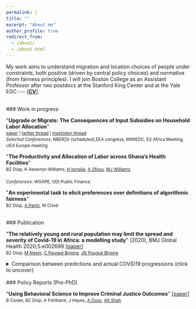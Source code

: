 ```yaml
---
permalink: /
title: ""
excerpt: "About me"
author_profile: true
redirect_from: 
  - /about/
  - /about.html
---
```




My work aims to understand migration and location choices of people under constraints, both positive (driven by central policy choices) and normative (from fairness principles). I will join Boston College as an Assistant Professor after two postdocs at the Stanford King Center and at the Yale EGC --- [**[CV](https://bzdiop.github.io/files/AboutMe/Diop_CV.pdf)**].  
   

<br>
### Work in progress

"**Upgrade or Migrate: The Consequences of Input Subsidies on Household Labor Allocation**"  
<small>[paper](https://bzdiop.github.io/files/JMP/Diop_JMP.pdf) | [twitter thread](https://twitter.com/bzdiop/status/1590635155634675713)
     | [mastodon thread](https://econtwitter.net/@bzdiop/109319384894004231)<br>
_Selected Conferences_: NBER|SI (scheduled),EEA congress, MWIEDC, ES Africa Meeting, UEA Europe meeting.</small>  
      
      
<div id="UpgradeMigrate" style="display: none; text-align: justify; line-height: 1.2">
<small>
Rural development programs often focus on increasing agricultural investment. Yet, many farmers can benefit from investing in a different  technology: outmigration. I explore how one common class of policies \textemdash\ input subsidy programs (ISPs) \textemdash\ allows households to sort based on the relative returns of these two technologies. First, I exploit area-by-year variations in the roll-out of a large-scale Zambian ISP and use a difference-in-differences strategy. I show that the ISP fosters specialization by farmers based on their comparative advantage, resulting in increases in both agricultural yields and outmigration. Second, I estimate a structural model that incorporates a positive learning externality related to fertilizer adoption. With this externality, the ISP offers advantages relative to alternative revenue-neutral policy counterfactuals. Compared to an untargeted cash transfer, I find that an ISP that allows for re-selling of fertilizer would increase migration out of agriculture. A more targeted cash transfer, or an ISP without resale markets, would reduce migration. All three counterfactual policies reduce fertilizer use relative to the ISP and hinder the process of specialization.
</small>
</div>



  
"**The Productivity and Allocation of Labor across Ghana’s Health Facilities**"  
<small> BZ Diop, K Awoonor-Williams, [H Ismaila](https://www.researchgate.net/profile/Hamza_Ismaila), [A Ofosu](https://www.researchgate.net/profile/Anthony_Ofosu),  [MJ Williams](https://www.martinjwilliams.com) <br>  
_Conferences_: WGAPE, ODI Public Finance.</small>    
  
"**An experimental task to elicit preferences over definitions of algorithmic fairness**"  
<small>BZ Diop, [A Panin](http://ammapanin.com/), M Cissé</small>   
  
  
<br>
### Publication

"**The relatively young and rural population may limit the spread and severity of Covid-19 in Africa: a modelling study**" (2020), BMJ Global Health 2020;5:e002699  [[paper](https://gh.bmj.com/content/5/5/e002699)]  
<small>BZ Diop, [M Ngom](https://www.anl.gov/profile/marieme-ngom), [C Pougué Biyong](https://www.pantheonsorbonne.fr/page-perso/e1904015601), [JN Pougué Biyong](https://www.inet.ox.ac.uk/people/john-pougu%C3%A9-biyong/)</small>  
<details> 
 <summary>Comparison between predictions and actual COVID19 progressions (click to uncover)</summary>
<br style="line-height:0px;" /> 
      <br>
      <b>Predictions of the model:</b><br>  
     <img src="/images/covidpredictions.png"> <br>
      <b>The actual progression of infections:</b><br>  
      <img src="/images/covidreality.png"> <br>

<br>
  </details>
<br>
### Policy Reports (Pre-PhD)  

"**Using Behavioral Science to Improve Criminal Justice Outcomes**" [[paper](http://theslab.uchicago.edu/anuj/uploads/summons.pdf)]  
<small>B Cooke, BZ Diop, A Fishbane, J Hayes, [A Ouss](http://aouss.github.io/), [AK Shah](https://www.chicagobooth.edu/faculty/directory/s/anuj-k-shah)</small>  



